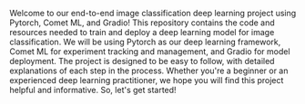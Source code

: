Welcome to our end-to-end image classification deep learning project using Pytorch, Comet ML, and Gradio! This repository contains the code and resources needed to train and deploy a deep learning model for image classification. We will be using Pytorch as our deep learning framework, Comet ML for experiment tracking and management, and Gradio for model deployment. The project is designed to be easy to follow, with detailed explanations of each step in the process. Whether you're a beginner or an experienced deep learning practitioner, we hope you will find this project helpful and informative. So, let's get started!
